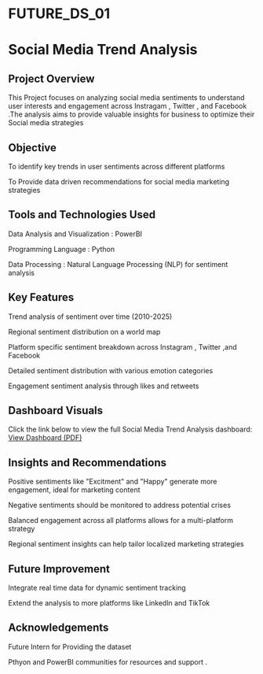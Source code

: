 # FUTURE_DS_01
# Social Media Trend Analysis
## Project Overview
This Project focuses on analyzing social media sentiments to understand user interests  and engagement across Instragam , Twitter , and Facebook .The analysis aims to provide valuable insights for business to optimize their Social media strategies
## Objective
To identify key trends in user sentiments across different platforms

To Provide data driven recommendations for social media marketing strategies 

## Tools and Technologies Used 
Data Analysis and Visualization : PowerBI

Programming Language : Python

Data Processing : Natural Language Processing (NLP) for sentiment analysis

## Key Features 
Trend analysis of sentiment over time (2010-2025) 

Regional sentiment distribution on a world map 

Platform specific sentiment breakdown across Instagram , Twitter ,and Facebook

Detailed sentiment distribution with various emotion categories

Engagement sentiment analysis through likes and retweets
## Dashboard Visuals 
Click the link below to view the full Social Media Trend Analysis dashboard:
[View Dashboard (PDF)](https://github.com/MonicaAniedobe/FUTURE_DS_01/blob/main/SOCIAL%20MEDIA%20TREND%20DASHBOARD%20pdf)

## Insights and Recommendations
Positive sentiments like "Excitment" and "Happy" generate more engagement, ideal for marketing content 

Negative sentiments should be monitored to address potential crises

Balanced engagement across all platforms allows for a multi-platform strategy

Regional sentiment insights can help tailor localized marketing strategies

## Future Improvement 
Integrate real time data for dynamic sentiment tracking 

Extend the analysis to more platforms like Linkedln and TikTok

## Acknowledgements 

Future Intern for Providing the dataset

Pthyon and PowerBI communities for resources and support .

